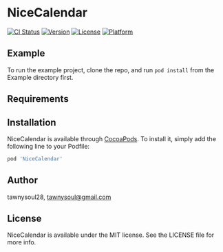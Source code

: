 # NiceCalendar

[![CI Status](https://img.shields.io/travis/tawnysoul28/NiceCalendar.svg?style=flat)](https://travis-ci.org/tawnysoul28/NiceCalendar)
[![Version](https://img.shields.io/cocoapods/v/NiceCalendar.svg?style=flat)](https://cocoapods.org/pods/NiceCalendar)
[![License](https://img.shields.io/cocoapods/l/NiceCalendar.svg?style=flat)](https://cocoapods.org/pods/NiceCalendar)
[![Platform](https://img.shields.io/cocoapods/p/NiceCalendar.svg?style=flat)](https://cocoapods.org/pods/NiceCalendar)

## Example

To run the example project, clone the repo, and run `pod install` from the Example directory first.

## Requirements

## Installation

NiceCalendar is available through [CocoaPods](https://cocoapods.org). To install
it, simply add the following line to your Podfile:

```ruby
pod 'NiceCalendar'
```

## Author

tawnysoul28, tawnysoul@gmail.com

## License

NiceCalendar is available under the MIT license. See the LICENSE file for more info.
